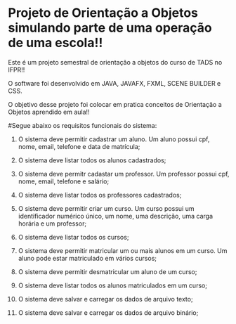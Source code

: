 # Projeto de Orientação a Objetos simulando parte de uma operação de uma escola!!

Este é um projeto semestral de orientação a objetos do curso de TADS no IFPR!!

O software foi desenvolvido em JAVA, JAVAFX, FXML, SCENE BUILDER e CSS.

O objetivo desse projeto foi colocar em pratica conceitos de Orientação a Objetos aprendido em aula!!



#Segue abaixo os requisitos funcionais do sistema:

1. O sistema deve permitir cadastrar um aluno. Um aluno possui cpf, nome, email, telefone e data de matrícula;

2. O sistema deve listar todos os alunos cadastrados;

3. O sistema deve permitr cadastar um professor. Um professor possui cpf, nome, email, telefone e salário;

4. O sistema deve listar todos os professores cadastrados;

5. O sistema deve permitir criar um curso. Um curso possui um identificador numérico único, um nome, uma descrição, uma carga horária e um professor;

6. O sistema deve listar todos os cursos;

7. O sistema deve permitir matricular um ou mais alunos em um curso. Um aluno pode estar matriculado em vários cursos;

8. O sistema deve permitir desmatricular um aluno de um curso;

9. O sistema deve listar todos os alunos matriculados em um curso;

10. O sistema deve salvar e carregar os dados de arquivo texto;

11. O sistema deve salvar e carregar os dados de arquivo binário;
